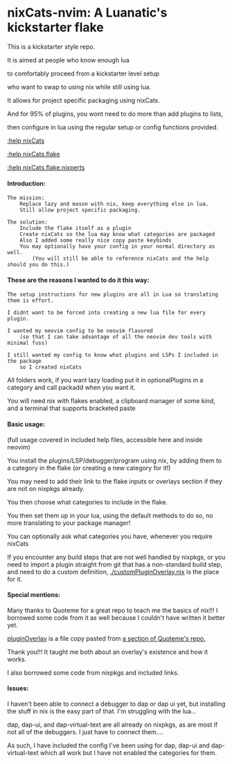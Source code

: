 # nixCats-nvim: A Luanatic's kickstarter flake

This is a kickstarter style repo.

It is aimed at people who know enough lua 

to comfortably proceed from a kickstarter level setup

who want to swap to using nix while still using lua.

It allows for project specific packaging using nixCats.

And for 95% of plugins, you wont need to do more than add plugins to lists,

then configure in lua using the regular setup or config functions provided.

[:help nixCats](./nixCatsHelp/nixCats.txt)

[:help nixCats.flake](./nixCatsHelp/nixCatsFlake.txt)

[:help nixCats.flake.nixperts](./nixCatsHelp/nvimBuilder.txt)

#### Introduction:
 
```
The mission: 
    Replace lazy and mason with nix, keep everything else in lua. 
    Still allow project specific packaging.

The solution: 
    Include the flake itself as a plugin
    Create nixCats so the lua may know what categories are packaged
    Also I added some really nice copy paste keybinds
    You may optionally have your config in your normal directory as well.
        (You will still be able to reference nixCats and the help should you do this.)
```

#### These are the reasons I wanted to do it this way: 

    The setup instructions for new plugins are all in Lua so translating them is effort.
    
    I didnt want to be forced into creating a new lua file for every plugin.
    
    I wanted my neovim config to be neovim flavored 
        (so that I can take advantage of all the neovim dev tools with minimal fuss)

    I still wanted my config to know what plugins and LSPs I included in the package
        so I created nixCats

All folders work, if you want lazy loading put it in optionalPlugins in a category and call packadd when you want it.

You will need nix with flakes enabled, a clipboard manager of some kind, and a terminal that supports bracketed paste

#### Basic usage:

(full usage covered in included help files, accessible here and inside neovim)

You install the plugins/LSP/debugger/program using nix, by adding them to a category in the flake (or creating a new category for it!)

You may need to add their link to the flake inputs or overlays section if they are not on nixpkgs already.

You then choose what categories to include in the flake.

You then set them up in your lua, using the default methods to do so, no more translating to your package manager!

You can optionally ask what categories you have, whenever you require nixCats

If you encounter any build steps that are not well handled by nixpkgs, 
or you need to import a plugin straight from git that has a non-standard build step,
and need to do a custom definition, [./customPluginOverlay.nix](./customPluginOverlay.nix) is the place for it.

#### Special mentions:

Many thanks to Quoteme for a great repo to teach me the basics of nix!!! I borrowed some code from it as well because I couldn't have written it better yet.

[pluginOverlay](./nix/pluginOverlay.nix) is a file copy pasted from [a section of Quoteme's repo.](https://github.com/Quoteme/neovim-flake/blob/34c47498114f43c243047bce680a9df66abfab18/flake.nix#L42C8-L42C8)

Thank you!!! It taught me both about an overlay's existence and how it works.

I also borrowed some code from nixpkgs and included links.

#### Issues:

I haven't been able to connect a debugger to dap or dap ui yet, but installing the stuff in nix is the easy part of that. I'm struggling with the lua...

dap, dap-ui, and dap-virtual-text are all already on nixpkgs, as are most if not all of the debuggers. I just have to connect them....

As such, I have included the config I've been using for dap, dap-ui and dap-virtual-text which all work but I have not enabled the categories for them.
